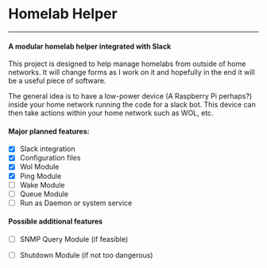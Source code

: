 # Homelab Helper
----------
#### A modular homelab helper integrated with Slack

This project is designed to help manage homelabs from outside of home networks. It will change forms as I work on it and hopefully in the end it will be a useful piece of software.

The general idea is to have a low-power device (A Raspberry Pi perhaps?) inside your home network running the code for a slack bot. This device can then take actions within your home network such as WOL, etc.



#### Major planned features:
- [X] Slack integration
- [X] Configuration files
- [X] Wol Module
- [X] Ping Module
- [ ] Wake Module
- [ ] Queue Module
- [ ] Run as Daemon or system service

#### Possible additional features
- [ ] SNMP Query Module (if feasible)
- [ ] Shutdown Module (if not too dangerous)

